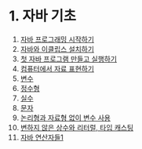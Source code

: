# 1. 자바 기초

01. [자바 프로그래밍 시작하기]()
02. [자바와 이클립스 설치하기]()
03. [첫 자바 프로그램 만들고 실행하기]()
04. [컴퓨터에서 자료 표현하기]()
05. [변수]()
06. [정수형]()
07. [실수]()    
08. [문자]()
09. [논리형과 자료형 없이 변수 사용]() 
10. [변하지 않은 상수와 리터럴, 타입 캐스팅]()
11. [자바 연산자들1]()